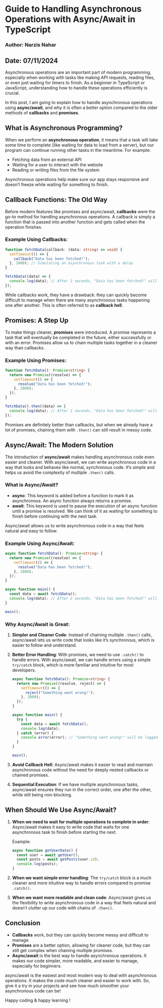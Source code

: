 # Guide to Handling Asynchronous Operations with Async/Await in TypeScript
### Author: Narzis Nahar
## Date: 07/11/2024

Asynchronous operations are an important part of modern programming, especially when working with tasks like making API requests, reading files, or even just waiting for timers to finish. As a beginner in TypeScript or JavaScript, understanding how to handle these operations efficiently is crucial.

In this post, I am going to explain how to handle asynchronous operations using **async/await**, and why it is often a better option compared to the older methods of **callbacks** and **promises**. 

## What is Asynchronous Programming?

When we perform an **asynchronous operation**, it means that a task will take some time to complete (like waiting for data to load from a server), but our program can continue running other tasks in the meantime. For example:
- Fetching data from an external API
- Waiting for a user to interact with the website
- Reading or writing files from the file system

Asynchronous operations help make sure our app stays responsive and doesn’t freeze while waiting for something to finish.

## Callback Functions: The Old Way

Before modern features like promises and async/await, **callbacks** were the go-to method for handling asynchronous operations. A callback is simply a function that is passed into another function and gets called when the operation finishes.

### Example Using Callbacks:

```typescript
function fetchData(callback: (data: string) => void) {
  setTimeout(() => {
    callback("Data has been fetched!");
  }, 2000); // Simulating an asynchronous task with a delay
}

fetchData((data) => {
  console.log(data); // After 2 seconds, "Data has been fetched!" will be logged
});
```

While callbacks work, they have a drawback: they can quickly become difficult to manage when there are many asynchronous tasks happening one after another. This is often referred to as **callback hell**.

## Promises: A Step Up

To make things cleaner, **promises** were introduced. A promise represents a task that will eventually be completed in the future, either successfully or with an error. Promises allow us to chain multiple tasks together in a cleaner way than callbacks.

### Example Using Promises:

```typescript
function fetchData(): Promise<string> {
  return new Promise((resolve) => {
    setTimeout(() => {
      resolve("Data has been fetched!");
    }, 2000);
  });
}

fetchData().then((data) => {
  console.log(data); // After 2 seconds, "Data has been fetched!" will be logged
});
```

Promises are definitely better than callbacks, but when we already have a lot of promises, chaining them with `.then()` can still result in messy code.

## Async/Await: The Modern Solution

The introduction of **async/await** makes handling asynchronous code even easier and cleaner. With async/await, we can write asynchronous code in a way that looks and behaves like normal, synchronous code. It’s simple and helps us avoid the complexity of multiple `.then()` calls.

### What is Async/Await?

- **async**: This keyword is added before a function to mark it as asynchronous. An async function always returns a promise.
- **await**: This keyword is used to pause the execution of an async function until a promise is resolved. We can think of it as waiting for something to finish before continuing with the next task.

Async/await allows us to write asynchronous code in a way that feels natural and easy to follow.

### Example Using Async/Await:

```typescript
async function fetchData(): Promise<string> {
  return new Promise((resolve) => {
    setTimeout(() => {
      resolve("Data has been fetched!");
    }, 2000);
  });
}

async function main() {
  const data = await fetchData();
  console.log(data); // After 2 seconds, "Data has been fetched!" will be logged
}

main();
```

### Why Async/Await is Great:

1. **Simpler and Cleaner Code**: Instead of chaining multiple `.then()` calls, async/await lets us write code that looks like it’s synchronous, which is easier to follow and understand.
2. **Better Error Handling**: With promises, we need to use `.catch()` to handle errors. With async/await, we can handle errors using a simple `try/catch` block, which is more familiar and intuitive for most developers.
   
   ```typescript
   async function fetchData(): Promise<string> {
     return new Promise((resolve, reject) => {
       setTimeout(() => {
         reject("Something went wrong!");
       }, 2000);
     });
   }

   async function main() {
     try {
       const data = await fetchData();
       console.log(data);
     } catch (error) {
       console.error(error); // "Something went wrong!" will be logged after 2 seconds
     }
   }

   main();
   ```

3. **Avoid Callback Hell**: Async/await makes it easier to read and maintain asynchronous code without the need for deeply nested callbacks or chained promises.

4. **Sequential Execution**: If we have multiple asynchronous tasks, async/await ensures they run in the correct order, one after the other, while still being non-blocking.

## When Should We Use Async/Await?

1. **When we need to wait for multiple operations to complete in order**: Async/await makes it easy to write code that waits for one asynchronous task to finish before starting the next.

   Example:
   ```typescript
   async function getUserData() {
     const user = await getUser();
     const posts = await getPosts(user.id);
     console.log(posts);
   }
   ```

2. **When we want simple error handling**: The `try/catch` block is a much cleaner and more intuitive way to handle errors compared to promise `.catch()`.

3. **When we want more readable and clean code**: Async/await gives us the flexibility to write asynchronous code in a way that feels natural and doesn’t clutter up our code with chains of `.then()`.

## Conclusion

- **Callbacks** work, but they can quickly become messy and difficult to manage.
- **Promises** are a better option, allowing for cleaner code, but they can still get complex when chaining multiple promises.
- **Async/await** is the best way to handle asynchronous operations. It makes our code simpler, more readable, and easier to manage, especially for beginners.

async/await is the easiest and most modern way to deal with asynchronous operations. It makes the code much cleaner and easier to work with. So, give it a try in your projects and see how much smoother your asynchronous code can be!

Happy coding & happy learning ! 